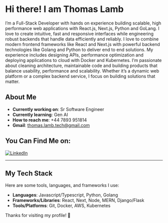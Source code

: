 # Hi there! I am Thomas Lamb

I’m a Full-Stack Developer with hands on experience building scalable, high performance
web applications with React.js, Next.js, Python and GoLang. I love to create intuitive, fast and
responsive interfaces while engineering robust backends that handle data efficiently and reliably.
I love to combine modern frontend frameworks like React and Next.js with powerful backend
technologies like Golang and Python to deliver end to end solutions. My experience includes
designing APIs, performance optimization and deploying applications to cloud with Docker and
Kubernetes. I’m passionate about cleaning architecture, maintainable code and building products
that balance usability, performance and scalability. Whether it’s a dynamic web platform or a
complex backend service, I focus on building solutions that matter.

## About Me
- **Currently working on**: Sr Software Engineer
- **Currently learning**: Gen AI
- **How to reach me**: +44 7893 951814
- **Gmail**: thomas.lamb.tech@gmail.com

## You Can Find Me on:
<div align="left">

[![LinkedIn](https://img.shields.io/badge/linkedin-royalblue?style=for-the-badge&logo=linkedin&logoColor=white)](https://www.linkedin.com/in/thomas-lamb-5a83b6390/)
</div>

---

## My Tech Stack
Here are some tools, languages, and frameworks I use:
- **Languages**: Javascript/Typescript, Python, Golang
- **Frameworks/Libraries**: React, Next, Node, MERN, Django/Flask
- **Tools/Platforms**: Git, Docker, AWS, Kubernetes
 
Thanks for visiting my profile! 🚀
